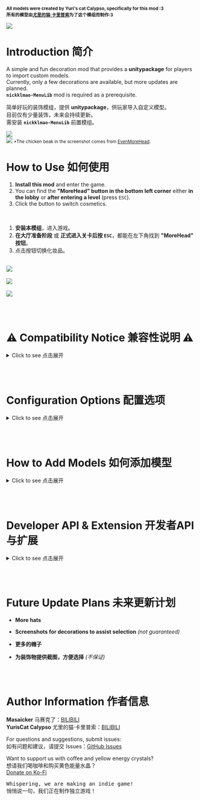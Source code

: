 <small>

**All models were created by Yuri's cat Calypso, specifically for this mod :3**
<br>
**所有的模型由[尤里的猫·卡里普索](https://space.bilibili.com/1704421)为了这个模组而制作:3**

</small>

![](https://i.imgur.com/i2NHQrX.gif)

# Introduction 简介
A simple and fun decoration mod that provides a **unitypackage** for players to import custom models.
<br>Currently, only a few decorations are available, but more updates are planned.
<br>**`nickklmao-MenuLib`** mod is required as a prerequisite.
<br>

简单好玩的装饰模组，提供 **unitypackage**，供玩家导入自定义模型。
<br>目前仅有少量装饰，未来会持续更新。
<br>需安装 **`nickklmao-MenuLib`** 前置模组。

![](https://i.imgur.com/7wmnl1P.png)
<br>
![](https://i.imgur.com/jtu0xsM.png)
<small>*The chicken beak in the screenshot comes from [EvenMoreHead](https://thunderstore.io/c/repo/p/DEMMERS/EvenMoreHead/).</small>


# How to Use 如何使用

1. **Install this mod** and enter the game.
2. You can find the **"MoreHead" button in the bottom left corner** either **in the lobby** or **after entering a level** (press `ESC`).
3. Click the button to switch cosmetics.

<br>

1. **安装本模组**，进入游戏。
2. **在大厅准备阶段** 或 **正式进入关卡后按 `ESC`**，都能在左下角找到 **"MoreHead" 按钮**。
3. 点击按钮切换化妆品。

<br>![](https://i.imgur.com/Wp7ZedO.jpeg)  
<br>![](https://i.imgur.com/u4v7esZ.jpeg)  
<br>![](https://i.imgur.com/bKOSgHq.jpeg)

<br><br>

# ⚠️ Compatibility Notice 兼容性说明 ⚠️

<details>
  <summary>Click to see 点击展开</summary>

<div style="border: 2px solid red; padding: 10px; background-color: #fff0f0;">

With **`MenuLib`** updated to **`2.1.3`**, **`MoreHead`** must be updated to **`1.3.0`** or later to function properly.

> <mark>⚠️ If you are still using **`MoreHead 1.2.8`** or earlier, please keep **`MenuLib`** at **`2.1.1`** or earlier to avoid compatibility issues.</mark>

For the best experience and stability, we recommend always using the latest version.

<br>

**`MenuLib`** 已更新至 **`2.1.3`**，因此 **`MoreHead`** 需升级至 **`1.3.0`** 或更高版本才能正常运行。

> <mark>⚠️ 如果您仍在使用 **`MoreHead 1.2.8`** 或更早版本，请确保 **`MenuLib`** 仍为 **`2.1.1`** 或更早版本，否则可能会出现兼容性问题。</mark>

为确保最佳体验和稳定性，建议始终使用最新版本。

</div>

---

### Previously: 之前的版本
<div style="border: 1px solid gray; padding: 10px; background-color: #f8f8f8;">

**MenuLib** **2.0.0** → **MoreHead** **1.2.8+** required.  
**MenuLib** **1.0.3** → **MoreHead** **1.1.8+** required.  

**MenuLib** **2.0.0** → 需要 **MoreHead** **1.2.8+** 版本。  
**MenuLib** **1.0.3** → 需要 **MoreHead** **1.1.8+** 版本。

</div>


</details>

<br><br>



# Configuration Options 配置选项

<details>
  <summary>Click to see 点击展开</summary>

## English

MoreHead provides several configuration options that can be modified in the BepInEx configuration file (`BepInEx/config/Mhz.REPOMoreHead.cfg`):

### UI Settings

| Option | Description | Default |
| --- | --- | --- |
| **EscButtonPosX** | X position of MoreHead button in ESC menu | 0 |
| **EscButtonPosY** | Y position of MoreHead button in ESC menu | 0 |
| **LobbyButtonPosX** | X position of MoreHead button in lobby | 0 |
| **LobbyButtonPosY** | Y position of MoreHead button in lobby | 0 |

Adjusting these values allows you to reposition the MoreHead buttons if they conflict with other mod UI elements.

### Blacklist Mode

| Option | Description | Default |
| --- | --- | --- |
| **BlacklistMode** | Set to "ENABLE_BLACKLIST" to enable blacklist functionality | "" (disabled) |

When blacklist mode is enabled:
- Use `Shift + click` on decoration buttons to add/remove items from the blacklist
- Use `Shift + CLEAR ALL` to clear the entire blacklist at once
- ⚠️ All blacklist changes take effect after restarting the game

Blacklisted decorations won't appear in your decoration menu, which is useful for hiding items you don't want to use.

### Logging

| Option | Description | Default |
| --- | --- | --- |
| **EnableVerboseLogging** | Enable detailed logs for model loading | false |

Enable this option to see more detailed logs about model loading process, helpful for troubleshooting.

### File Locations

| File | Path | Description |
| --- | --- | --- |
| **MoreHeadConfig.json** | `[Unity.persistentDataPath]/REPOModData/MoreHead/` | Main configuration file storing decoration states |
| **MoreHeadOutfits.json** | `[Unity.persistentDataPath]/REPOModData/MoreHead/` | Stores up to 5 sets of outfit configurations |
| **Mhz.REPOMoreHead.cfg** | `BepInEx/config/` | BepInEx configuration file with UI positioning and other settings |
| **MoreHeadBlacklist.json** | `BepInEx/config/` | Blacklist file for hiding unwanted decorations |
| **Decorations (.hhh files)** | `BepInEx/plugins/` or<br>`BepInEx/plugins/MoreHead/Decorations/` | Custom decoration models |

**Note**: `[Unity.persistentDataPath]` typically resolves to:
- Windows: `C:/Users/[YourName]/AppData/LocalLow/semiwork/Repo/`
- Linux: `~/.config/unity3d/semiwork/Repo/`
- Mac: `~/Library/Application Support/semiwork/Repo/`

### File Descriptions

- **MoreHeadConfig.json**: Stores the enabled/disabled state of each decoration (single outfit mode - for backward compatibility)
- **MoreHeadOutfits.json**: Stores up to 5 different decoration configurations that you can switch between using the UI or function keys F1-F5
- **Mhz.REPOMoreHead.cfg**: Contains settings for UI button positions, blacklist mode toggle, and logging options
- **MoreHeadBlacklist.json**: Contains a list of decoration names that should be hidden from the UI menu (requires blacklist mode to be enabled)
- **Decoration .hhh files**: Asset bundles containing 3D models for decorations, can be placed in either location

## 中文

MoreHead 提供了几个配置选项，可以在BepInEx配置文件中修改（`BepInEx/config/Mhz.REPOMoreHead.cfg`）：

### UI设置

| 选项 | 描述 | 默认值 |
| --- | --- | --- |
| **EscButtonPosX** | ESC菜单中MoreHead按钮的X坐标 | 0 |
| **EscButtonPosY** | ESC菜单中MoreHead按钮的Y坐标 | 0 |
| **LobbyButtonPosX** | 大厅中MoreHead按钮的X坐标 | 0 |
| **LobbyButtonPosY** | 大厅中MoreHead按钮的Y坐标 | 0 |

调整这些值可以重新定位MoreHead按钮，避免与其他模组的UI元素冲突。

### 黑名单模式

| 选项 | 描述 | 默认值 |
| --- | --- | --- |
| **BlacklistMode** | 设置为"ENABLE_BLACKLIST"以启用黑名单功能 | ""（禁用） |

启用黑名单模式后：
- 使用 `Shift + 点击` 装饰物按钮来添加/移除黑名单项目
- 使用 `Shift + CLEAR ALL` 可一次性清空所有黑名单条目
- ⚠️ 所有黑名单相关操作需重启游戏后才会生效

被列入黑名单的装饰物不会出现在您的装饰菜单中，这对于隐藏您不想使用的物品很有用。

### 日志记录

| 选项 | 描述 | 默认值 |
| --- | --- | --- |
| **EnableVerboseLogging** | 启用模型加载的详细日志 | false |

启用此选项可以查看更详细的模型加载过程日志，有助于故障排除。

### 文件位置

| 文件 | 路径 | 描述 |
| --- | --- | --- |
| **MoreHeadConfig.json** | `[Unity.persistentDataPath]/REPOModData/MoreHead/` | 主配置文件，存储装饰状态 |
| **MoreHeadOutfits.json** | `[Unity.persistentDataPath]/REPOModData/MoreHead/` | 存储最多5套装备配置 |
| **Mhz.REPOMoreHead.cfg** | `BepInEx/config/` | BepInEx配置文件，包含UI定位和其他设置 |
| **MoreHeadBlacklist.json** | `BepInEx/config/` | 黑名单文件，用于隐藏不需要的装饰 |
| **装饰文件 (.hhh 文件)** | `BepInEx/plugins/` 或<br>`BepInEx/plugins/MoreHead/Decorations/` | 自定义装饰模型 |

**注意**: `[Unity.persistentDataPath]` 通常对应于:
- Windows: `C:/Users/[您的用户名]/AppData/LocalLow/semiwork/Repo/`
- Linux: `~/.config/unity3d/semiwork/Repo/`
- Mac: `~/Library/Application Support/semiwork/Repo/`

### 文件说明

- **MoreHeadConfig.json**: 存储每个装饰的启用/禁用状态（单套装备模式 - 用于向后兼容）
- **MoreHeadOutfits.json**: 存储最多5种不同的装饰配置，可以通过UI或功能键F1-F5切换
- **Mhz.REPOMoreHead.cfg**: 包含UI按钮位置、黑名单模式开关和日志选项的设置
- **MoreHeadBlacklist.json**: 包含应在UI菜单中隐藏的装饰名称列表（需要启用黑名单模式）
- **装饰 .hhh 文件**: 包含装饰3D模型的Asset Bundle，可以放置在任一位置

</details>

<br><br>

# How to Add Models 如何添加模型

<details>
  <summary>Click to see 点击展开</summary>

## English Tutorial

1. **Set up Unity** (2022.3\* recommended, the game uses built-in render pipeline, please pay attention to the corresponding model materials), import `MoreHead-Asset-Pack_v1.3.unitypackage`.  
   > **📥 [Download unitypackage](https://github.com/Masaicker/repo-MoreHead/releases/download/v1.3/MoreHead-Asset-Pack_v1.3.unitypackage)**

2. **Import your model** and **drag `PlayerAvatar` prefab into the scene**.  
   > <mark>Make sure your model is compatible with Unity and properly rigged if animated.</mark>

3. **Find the following parts** in `PlayerAvatar`, where models will be placed:  

    | Name | Description | Tag |
    | --- | --- | --- |
    | **Head decoration (Do Not Move)** | Head part that raises when speaking | `head` |
    | **Neck decoration (Do Not Move)** | Chin/chest area | `neck` |
    | **Body decoration (Do Not Move)** | Body | `body` |
    | **Hip decoration (Do Not Move)** | Hip/lower body area | `hip` |
    | **L-ARM decoration (Do Not Move)** | Left arm | `leftarm` |
    | **R-ARM decoration (Do Not Move)** | Right arm | `rightarm` |
    | **L-LEG decoration (Do Not Move)** | Left leg | `leftleg` |
    | **R-LEG decoration (Do Not Move)** | Right leg | `rightleg` |
    | **World decoration (Do Not Move)** | Follows character position but maintains horizontal orientation | `world` |

    > <mark>⚠️ These positions are anchor references. DO NOT modify coordinates, or your model will be misaligned in-game.</mark><br>
    > <mark>💡 The `world` tag is useful for decorations that should maintain their horizontal orientation regardless of character movement.</mark><br>
    > <mark>💡 Limb-related tags (leftarm, rightarm, leftleg, rightleg) can be viewed together in-game under the "LIMBS" main tag.</mark>

4. **Create an empty object under the target part (referred to as A) and name it**.  
   > <mark>This name will be displayed in-game as your decoration's name.</mark>

5. **Place your model inside A and adjust to a suitable position**.  

6. **Drag A to the `Project` window to create a prefab**.
   > <mark>⚠️ Note: Please avoid adding collider components to decoration models as they may affect character physics, causing rotation issues or unstable movements. For collision interactions, consider alternative techniques.</mark>

7. **Run `Tools → Head Decorations Builder`**, drag your A prefab (or more, batch export is supported) into the script panel, and select the corresponding part from step 3, then **click `Add Model to List`**.  
   > <mark>Make sure to select the correct body part (head/neck/body/hip, etc.) that matches where you placed your decoration.</mark>

8. **Click `Build All AssetBundle`**, then locate the `[your decoration name].hhh` file in the `AssetBundles` folder.  
   > <mark>Only the `.hhh` file is needed for installation. Other generated files can be ignored.</mark>

9. **Move the `.hhh` file to `BepInEx\plugins`** (the game will load all .hhh files in the plugins folder. If you're not sure where to put it, you can place it in `\MoreHead\Decorations` for better organization).  
   > <mark>⚠️ For multiplayer visibility: You and your friends must have the same `.hhh` file installed to see the correct decorations.</mark><br>
   > <mark>⚠️ Do not package the `MoreHead.dll` file into your Mod, only the `.hhh` file and this mod are needed to enjoy the decorations.</mark>

10. **Start the game and enjoy!**  
    > <mark>Press ESC in-game and find "MoreHead" in the bottom left to access your new decoration.</mark>

## 中文教程

1. **部署 Unity**（推荐 2022.3\* 版本，游戏使用的是内置渲染管线，请注意对应的模型材质），导入 `MoreHead-Asset-Pack_v1.3.unitypackage`。  
   > **📥 [下载 unitypackage](https://github.com/Masaicker/repo-MoreHead/releases/download/v1.3/MoreHead-Asset-Pack_v1.3.unitypackage)**

2. **导入模型，并将 `PlayerAvatar` 预制体拖入场景**。  
   > <mark>确保您的模型与Unity兼容，如果有动画需要正确绑定骨骼。</mark>

3. **找到 `PlayerAvatar` 中的以下部位，对应模型将会摆放的位置**：  

    | 名称 | 描述 | 标签 |
    | --- | --- | --- |
    | **Head decoration (Do Not Move)** | 说话时会上抬的头部 | `head` |
    | **Neck decoration (Do Not Move)** | 下巴/胸口 | `neck` |
    | **Body decoration (Do Not Move)** | 身体 | `body` |
    | **Hip decoration (Do Not Move)** | 臀部/下半身 | `hip` |
    | **L-ARM decoration (Do Not Move)** | 左手臂 | `leftarm` |
    | **R-ARM decoration (Do Not Move)** | 右手臂 | `rightarm` |
    | **L-LEG decoration (Do Not Move)** | 左腿 | `leftleg` |
    | **R-LEG decoration (Do Not Move)** | 右腿 | `rightleg` |
    | **World decoration (Do Not Move)** | 跟随角色位置移动但保持水平方向 | `world` |

    > <mark>⚠️ 这些位置是坐标锚点参考。请勿修改坐标，否则您的模型在游戏中会错位。</mark><br>
    > <mark>💡 `world` 标签适用于需要保持水平方向的装饰品，无论角色如何移动。</mark><br>
    > <mark>💡 四肢相关标签（leftarm、rightarm、leftleg、rightleg）可在游戏中通过"LIMBS"主标签统一查看。</mark>

4. **在目标部位下创建一个空对象（称为A），并命名**。  
   > <mark>此名称将在游戏中显示为您的装饰品名称。</mark>

5. **将模型放入A，并调整到合适位置**。  

6. **拖动A到`Project`窗口，创建预制体**。
   > <mark>⚠️ 提示：装饰模型上请勿添加碰撞体组件。碰撞体可能影响角色物理行为，导致旋转异常或动作不稳定。如需碰撞交互，请考虑使用其他技术实现。</mark>

7. **运行`Tools → Head Decorations Builder`**，拖入A预制体（或更多，支持批量导出），并选择第3步中对应的部位，随后**点击`Add Model to List`**。  
   > <mark>确保选择正确的身体部位（头部/颈部/身体/臀部等），与您放置装饰的位置相匹配。</mark>

8. **点击`Build All AssetBundle`**，然后在`AssetBundles`文件夹中找到`[你的装饰品名].hhh`文件。  
   > <mark>安装时只需要`.hhh`文件，其他生成的文件可以忽略。</mark>

9. **将`.hhh`文件移动至`BepInEx\plugins`**（启动游戏会加载plugins下所有的.hhh文件。如果不知道往哪放，可以放入`\MoreHead\Decorations`便于管理）。  
   > <mark>⚠️ 多人游戏可见性：您和您的朋友必须安装相同的`.hhh`文件才能互相看到正确的装饰。</mark><br>
   > <mark>⚠️ 不要打包`MoreHead.dll`文件到您的Mod中，只需`.hhh`文件和该mod就能畅玩饰品。</mark>

10. **启动游戏，享受装饰！**  
    > <mark>在游戏中按ESC，在左下角找到"MoreHead"即可访问您的新装饰。</mark>

</details>

<br><br>

# Developer API & Extension 开发者API与扩展

<details>
  <summary>Click to see 点击展开</summary>

## English Documentation

---

Starting from version 1.2.4, MoreHead provides public APIs for extension. These interfaces allow developers to programmatically load AssetBundle resources, inject custom scripts, and enhance decoration functionality.

### Public APIs

The following public interfaces are available in the `HeadDecorationManager` class:

| Method | Description |
| --- | --- |
| `LoadExternalAssetBundlesFromAssembly(Assembly assembly)` | Loads all `.hhh` resources embedded in the specified assembly |
| `RecreateUI()` | Refreshes the UI to display newly loaded decorations |
| `GetDecorationsFromAssembly(Assembly assembly)` | Returns a list of all decorations loaded from the specified assembly |
| `GetDecorationGameObjectsFromAssembly(Assembly assembly)` | Returns a list of GameObject prefabs loaded from the specified assembly |
| `GetDecorationByName(Assembly assembly, string decorationName)` | Finds a specific decoration by name from the specified assembly |
| `FindDecorationsByPartialName(Assembly assembly, string partialName)` | Searches for decorations that contain the specified partial name |

---

### Integration Methods

There are two primary ways to leverage MoreHead's API for extended functionality:

#### 1. Embedding AssetBundles as Resources

You can embed your AssetBundle (`.hhh`) files directly into your DLL as embedded resources:

1. Create AssetBundles following standard procedures outlined in the "How to Add Models" section
2. In Visual Studio (or your preferred IDE):
   - Add the `.hhh` files to your project
   - Set their "Build Action" to "Embedded Resource"
3. In your plugin's initialization code:
   ```csharp
   // Load all embedded .hhh resources from your assembly
   Assembly assembly = Assembly.GetExecutingAssembly();
   MoreHead.HeadDecorationManager.LoadExternalAssetBundlesFromAssembly(assembly);
   MoreHead.HeadDecorationManager.RecreateUI();
   ```

> **Note**: Embedding resources into your DLL is not mandatory. You can also use MoreHead's standard methods to load local `.hhh` files and simply use your DLL for script injection and functionality implementation.

---

#### 2. Programmatic Script Injection

You can write scripts that access and modify decorations, regardless of whether they were loaded from your DLL or other sources:

1. Use the provided API to access decoration prefabs
2. Add custom components/scripts to enhance functionality
3. Implement your own logic for decoration behavior

---

### Implementation Example

```csharp
using BepInEx;
using BepInEx.Logging;
using System.Reflection;
using UnityEngine;
using System.Collections.Generic;

namespace MyCustomDecorations
{
    [BepInPlugin("com.yourname.customdecorations", "Custom Decorations Mod", "1.0.0")]
    [BepInDependency("Mhz.REPOMoreHead", BepInDependency.DependencyFlags.HardDependency)]
    public class CustomDecorationsPlugin : BaseUnityPlugin
    {
        public static CustomDecorationsPlugin Instance { get; private set; }
        private ManualLogSource _logger;
        private const string TARGET_MODEL_NAME = "Cigar"; // Target model name

        private void Awake()
        {
            Instance = this;
            _logger = Logger;
            _logger.LogInfo("Custom Decorations Mod loaded");
            
            // Load decorations and set up handlers
            LoadDecorations();
        }

        private void LoadDecorations()
        {
            try
            {
                // Get current assembly
                Assembly assembly = Assembly.GetExecutingAssembly();
                
                // Load all .hhh resources from current DLL
                MoreHead.HeadDecorationManager.LoadExternalAssetBundlesFromAssembly(assembly);
                
                // Recreate UI to display newly loaded models
                MoreHead.HeadDecorationManager.RecreateUI();
                
                // Find specific models matching the target name
                List<MoreHead.DecorationInfo> targetDecorations = 
                    MoreHead.HeadDecorationManager.FindDecorationsByPartialName(assembly, TARGET_MODEL_NAME);
                
                if (targetDecorations.Count > 0)
                {
                    _logger.LogInfo($"Found {targetDecorations.Count} models matching '{TARGET_MODEL_NAME}'");
                    
                    // Add component to each found target model
                    foreach (var decoration in targetDecorations)
                    {
                        if (decoration.Prefab != null && decoration.Prefab.GetComponent<SpaceKeyHandler>() == null)
                        {
                            _logger.LogInfo($"Adding SpaceKeyHandler to {decoration.DisplayName}");
                            decoration.Prefab.AddComponent<SpaceKeyHandler>();
                        }
                    }
                }
            }
            catch (System.Exception ex)
            {
                _logger.LogError($"Error processing decorations: {ex.Message}");
            }
        }
        
        // Class for handling decoration behavior
        public class SpaceKeyHandler : MonoBehaviour
        {
            private void Awake()
            {
                // Log when the component is initialized
                Instance._logger.LogInfo($"SpaceKeyHandler initialized on {gameObject.name}");
            }
            
            private void Update()
            {
                // Check for space key press directly in the component
                if (Input.GetKeyDown(KeyCode.Space))
                {
                    // Simply log the message when triggered
                    Instance._logger.LogInfo($"Space key pressed on decoration: {gameObject.name}");
                }
            }
        }
    }
}
```

> ### ⚠️ Important Notes
> 
> <mark>Scripts don't necessarily need to be attached to the corresponding model - implement them as needed for proper functionality. For example, the sample code above only responds to space key presses when the character is displayed in the menu.</mark>
> 
> #### Why is this happening?
> 
> Because in first-person view, the game sets the local character's `[RIG]` GameObject to **inactive** (`SetActive(false)`).
> 
> * `[RIG]` is the parent object containing the character model, and **MoreHead decorations are also mounted under this hierarchy**.
> * When `[RIG]` is disabled, according to Unity's mechanics, **all components of child objects** will not have their `Update`, `FixedUpdate` and other lifecycle methods **called**.
> * Custom decoration models are also placed under the `[RIG]` hierarchy, so when you directly attach scripts to the model, once you enter first-person view, these scripts **cannot execute normally** because the parent object is disabled.
> * However, in the game **menu interface**, the character model always remains **active**, so scripts attached to decorations can work normally, as Unity only executes component methods on active GameObjects.
> 
> This **difference in activation states** is the key point that explains why the same script behaves differently in different scenarios.
> 
> ### Important Notes About Multiplayer Synchronization
> 
> <mark>Although in first-person view **you cannot see your own decoration model** (because the local [RIG] is disabled), the game still **synchronizes your state over the network**. This means that as long as you **properly handle multiplayer synchronization logic**, other players can still see the changes and actions of your decoration model.</mark>
> 
> <mark>Therefore, even if local scripts don't execute due to [RIG] being disabled, you can still implement interactive effects through **global managers or network synchronization mechanisms**, allowing **all players to see** changes to your decoration model. This creates possibilities for **interactive decorations**.</mark>
> 
> ### Points to Consider When Implementing Model Behavior Logic:
> 
> 1. **Script Mounting Strategy** - Consider using global managers or event systems as alternatives
> 2. **Differences Between Scene Character and Menu Character** - Some scripts may only work in specific contexts
> 3. **Multiplayer Synchronization Issues** - Ensure consistent behavior across network clients
> 4. **Component Activation State** - Components on disabled GameObjects won't execute Update/FixedUpdate methods
> 5. **Resource Management** - Properly initialize and clean up resources to avoid memory leaks
> 6. **Network Authority** - Consider which operations should be executed locally and which need network synchronization
<br><br>

## 中文文档

---

从1.2.4版本开始，MoreHead提供了公开API接口，用于扩展功能。这些接口允许开发者以编程方式加载AssetBundle资源、注入自定义脚本，并增强装饰物功能。

### 公开API接口

以下是`HeadDecorationManager`类中可用的公共接口：

| 方法 | 说明 |
| --- | --- |
| `LoadExternalAssetBundlesFromAssembly(Assembly assembly)` | 加载指定程序集中嵌入的所有`.hhh`资源 |
| `RecreateUI()` | 刷新UI以显示新加载的装饰物 |
| `GetDecorationsFromAssembly(Assembly assembly)` | 返回从指定程序集加载的所有装饰物列表 |
| `GetDecorationGameObjectsFromAssembly(Assembly assembly)` | 返回从指定程序集加载的所有GameObject预制体列表 |
| `GetDecorationByName(Assembly assembly, string decorationName)` | 根据名称查找指定程序集中的特定装饰物 |
| `FindDecorationsByPartialName(Assembly assembly, string partialName)` | 搜索包含指定部分名称的装饰物 |

---

### 集成方法

有两种主要方式利用MoreHead的API进行功能扩展：

#### 1. 将AssetBundle作为资源嵌入

您可以将AssetBundle（`.hhh`）文件直接嵌入到DLL中作为嵌入式资源：

1. 按照"如何添加模型"部分的标准流程创建AssetBundle
2. 在Visual Studio（或您选择的IDE）中：
   - 将`.hhh`文件添加到您的项目
   - 将它们的"生成操作"设置为"嵌入式资源"
3. 在您的插件初始化代码中：
   ```csharp
   // 从您的程序集加载所有嵌入的.hhh资源
   Assembly assembly = Assembly.GetExecutingAssembly();
   MoreHead.HeadDecorationManager.LoadExternalAssetBundlesFromAssembly(assembly);
   MoreHead.HeadDecorationManager.RecreateUI();
   ```

> **注意**：将资源嵌入到DLL中不是必须操作。您也可以使用MoreHead的标准方法加载本地`.hhh`文件，只用您的DLL注入脚本和实现功能。

---

#### 2. 程序化脚本注入

您可以编写脚本访问和修改装饰物，无论它们是从您的DLL还是其他来源加载的：

1. 使用提供的API访问装饰物预制体
2. 添加自定义组件/脚本以增强功能
3. 实现您自己的装饰物行为逻辑

---

### 实现示例

```csharp
using BepInEx;
using BepInEx.Logging;
using System.Reflection;
using UnityEngine;
using System.Collections.Generic;

namespace MyCustomDecorations
{
    [BepInPlugin("com.yourname.customdecorations", "自定义装饰MOD", "1.0.0")]
    [BepInDependency("Mhz.REPOMoreHead", BepInDependency.DependencyFlags.HardDependency)]
    public class CustomDecorationsPlugin : BaseUnityPlugin
    {
        public static CustomDecorationsPlugin Instance { get; private set; }
        private ManualLogSource _logger;
        private const string TARGET_MODEL_NAME = "Cigar雪茄"; // 目标模型名称

        private void Awake()
        {
            Instance = this;
            _logger = Logger;
            _logger.LogInfo("自定义装饰MOD已加载");
            
            // 加载装饰物并设置处理脚本
            LoadDecorations();
        }

        private void LoadDecorations()
        {
            try
            {
                // 获取当前程序集
                Assembly assembly = Assembly.GetExecutingAssembly();
                
                // 加载当前DLL中的所有.hhh资源
                MoreHead.HeadDecorationManager.LoadExternalAssetBundlesFromAssembly(assembly);
                
                // 重建UI以显示新加载的模型
                MoreHead.HeadDecorationManager.RecreateUI();
                
                // 查找匹配目标名称的特定模型
                List<MoreHead.DecorationInfo> targetDecorations = 
                    MoreHead.HeadDecorationManager.FindDecorationsByPartialName(assembly, TARGET_MODEL_NAME);
                
                if (targetDecorations.Count > 0)
                {
                    _logger.LogInfo($"找到 {targetDecorations.Count} 个匹配 '{TARGET_MODEL_NAME}' 的模型");
                    
                    // 为每个找到的目标模型添加组件
                    foreach (var decoration in targetDecorations)
                    {
                        if (decoration.Prefab != null && decoration.Prefab.GetComponent<SpaceKeyHandler>() == null)
                        {
                            _logger.LogInfo($"为 {decoration.DisplayName} 添加 SpaceKeyHandler");
                            decoration.Prefab.AddComponent<SpaceKeyHandler>();
                        }
                    }
                }
            }
            catch (System.Exception ex)
            {
                _logger.LogError($"处理装饰物时出错: {ex.Message}");
            }
        }
        
        // 用于处理装饰物行为的类
        public class SpaceKeyHandler : MonoBehaviour
        {
            private void Awake()
            {
                // 组件初始化时记录日志
                Instance._logger.LogInfo($"在 {gameObject.name} 上初始化了 SpaceKeyHandler");
            }
            
            private void Update()
            {
                // 直接在组件中检测空格键按下
                if (Input.GetKeyDown(KeyCode.Space))
                {
                    // 触发时简单记录消息
                    Instance._logger.LogInfo($"空格键在装饰物上按下: {gameObject.name}");
                }
            }
        }
    }
}
```

> ### ⚠️ 重要提示
> 
> <mark>脚本不一定非要绑定在对应模型上，按需处理才能完善功能。例如上面的示例代码，只能在**菜单里显示角色时**响应空格输出日志。</mark>
> 
> #### 为什么会这样？
> 
> 因为游戏在**第一人称视角**下会将本地角色的`[RIG]`游戏对象设为**非激活状态**（`SetActive(false)`）。
> 
> * `[RIG]`是包含角色模型的父级对象，**MoreHead的装饰模型也被挂载在这个层级下**。
> * 当`[RIG]`被禁用时，根据Unity的工作机制，其下**所有子对象的组件**的`Update`、`FixedUpdate`等生命周期方法**都不会被调用**。
> * 自定义装饰模型同样放置在`[RIG]`层级下，因此当您在模型上直接挂载脚本时，一旦进入第一人称视角，这些脚本就会因为父对象被禁用而**无法正常执行**。
> * 而在游戏**菜单界面**中，角色模型始终保持**激活状态**，此时挂载在装饰上的脚本可以正常工作，这是因为Unity只会执行激活状态游戏对象上的组件方法。
> 
> 这种**激活状态的差异**是关键点，它解释了为什么同样的脚本在不同场景下表现不一致。
> 
> ### 关于多人同步的重要说明
> 
> <mark>虽然在第一人称视角下**您看不到自己的装饰模型**（因为本地[RIG]被禁用），但游戏依然会在**网络中同步您的状态**。这意味着只要您**正确处理多人同步逻辑**，其他玩家仍然可以看到您装饰模型的变化和动作。</mark>
> 
> <mark>因此，即使本地脚本因[RIG]禁用而不执行，您仍然可以通过**全局管理器或网络同步机制**来实现交互效果，让**所有玩家都能看到**您的装饰模型发生的变化。这为创造**交互式装饰**提供了可能性。</mark>
> 
> ### 实现模型行为逻辑时需要注意以下几点：
> 
> 1. **脚本挂载策略** - 考虑使用全局管理器或事件系统等替代方法
> 2. **场景角色和菜单角色的区别** - 某些脚本可能只在特定上下文中工作
> 3. **多人同步问题** - 确保在网络客户端间行为一致
> 4. **组件激活状态** - 禁用的游戏对象上的组件不会执行Update/FixedUpdate方法
> 5. **资源管理** - 正确初始化和清理资源，避免内存泄漏
> 6. **网络权限** - 考虑哪些操作应该在本地执行，哪些需要网络同步

</details>

<br><br>

# Future Update Plans 未来更新计划

- **More hats**  
- **Screenshots for decorations to assist selection** *(not guaranteed)*  

- **更多的帽子**  
- **为装饰物提供截图，方便选择** *(不保证)*  

<br><br>

# Author Information 作者信息

**Masaicker** 马赛克了：[BILIBILI](https://space.bilibili.com/1542613)  
**YurisCat Calypso** 尤里的猫·卡里普索：[BILIBILI](https://space.bilibili.com/1704421)  

For questions and suggestions, submit issues:  
如有问题和建议，请提交 Issues：[GitHub Issues](https://github.com/Masaicker/repo-MoreHead/issues)  

Want to support us with coffee and yellow energy crystals?  
想请我们喝咖啡和购买黄色能量水晶？  
[Donate on Ko-Fi](https://ko-fi.com/masaicker)  

<kbd>Whispering, we are making an indie game! 
<br>悄悄说一句，我们正在制作独立游戏！</kbd>
